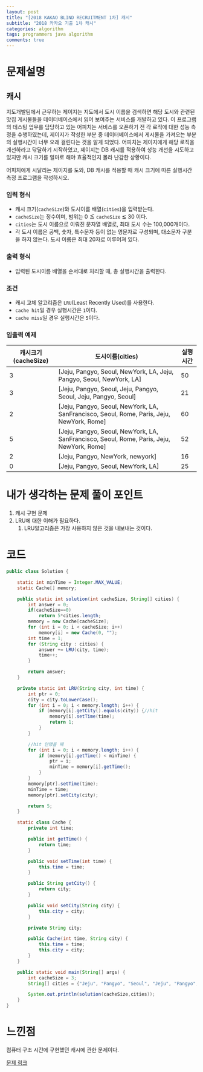 ```yaml
---
layout: post
title: "[2018 KAKAO BLIND RECRUITMENT 1차] 캐시"
subtitle: "2018 카카오 기출 1차 캐시"
categories: algorithm
tags: programmers java algorithm 
comments: true
---
```


# 문제설명

## 캐시

지도개발팀에서 근무하는 제이지는 지도에서 도시 이름을 검색하면 해당 도시와 관련된 맛집 게시물들을 데이터베이스에서 읽어 보여주는 서비스를 개발하고 있다.
이 프로그램의 테스팅 업무를 담당하고 있는 어피치는 서비스를 오픈하기 전 각 로직에 대한 성능 측정을 수행하였는데, 제이지가 작성한 부분 중 데이터베이스에서 게시물을 가져오는 부분의 실행시간이 너무 오래 걸린다는 것을 알게 되었다.
어피치는 제이지에게 해당 로직을 개선하라고 닦달하기 시작하였고, 제이지는 DB 캐시를 적용하여 성능 개선을 시도하고 있지만 캐시 크기를 얼마로 해야 효율적인지 몰라 난감한 상황이다.

어피치에게 시달리는 제이지를 도와, DB 캐시를 적용할 때 캐시 크기에 따른 실행시간 측정 프로그램을 작성하시오.

### 입력 형식

- 캐시 크기(`cacheSize`)와 도시이름 배열(`cities`)을 입력받는다.
- `cacheSize`는 정수이며, 범위는 0 ≦ `cacheSize` ≦ 30 이다.
- `cities`는 도시 이름으로 이뤄진 문자열 배열로, 최대 도시 수는 100,000개이다.
- 각 도시 이름은 공백, 숫자, 특수문자 등이 없는 영문자로 구성되며, 대소문자 구분을 하지 않는다. 도시 이름은 최대 20자로 이루어져 있다.

### 출력 형식

- 입력된 도시이름 배열을 순서대로 처리할 때, 총 실행시간을 출력한다.

### 조건

- 캐시 교체 알고리즘은 `LRU`(Least Recently Used)를 사용한다.
- `cache hit`일 경우 실행시간은 `1`이다.
- `cache miss`일 경우 실행시간은 `5`이다.

### 입출력 예제

| 캐시크기(cacheSize) | 도시이름(cities)                                             | 실행시간 |
| ------------------- | ------------------------------------------------------------ | -------- |
| 3                   | [Jeju, Pangyo, Seoul, NewYork, LA, Jeju, Pangyo, Seoul, NewYork, LA] | 50       |
| 3                   | [Jeju, Pangyo, Seoul, Jeju, Pangyo, Seoul, Jeju, Pangyo, Seoul] | 21       |
| 2                   | [Jeju, Pangyo, Seoul, NewYork, LA, SanFrancisco, Seoul, Rome, Paris, Jeju, NewYork, Rome] | 60       |
| 5                   | [Jeju, Pangyo, Seoul, NewYork, LA, SanFrancisco, Seoul, Rome, Paris, Jeju, NewYork, Rome] | 52       |
| 2                   | [Jeju, Pangyo, NewYork, newyork]                             | 16       |
| 0                   | [Jeju, Pangyo, Seoul, NewYork, LA]                           | 25       |

# 내가 생각하는 문제 풀이 포인트

1. 캐시 구현 문제
2. LRU에 대한 이해가 필요하다. 
   1. LRU알고리즘은 가장 사용하지 않은 것을 내보내는 것이다. 

# 코드

~~~java
public class Solution {

    static int minTime = Integer.MAX_VALUE;
    static Cache[] memory;

    public static int solution(int cacheSize, String[] cities) {
        int answer = 0;
        if(cacheSize==0)
            return 5*cities.length;
        memory = new Cache[cacheSize];
        for (int i = 0; i < cacheSize; i++)
            memory[i] = new Cache(0, "");
        int time = 1;
        for (String city : cities) {
            answer += LRU(city, time);
            time++;
        }

        return answer;
    }

    private static int LRU(String city, int time) {
        int ptr = 0;
        city = city.toLowerCase();
        for (int i = 0; i < memory.length; i++) {
            if (memory[i].getCity().equals(city)) {//hit
                memory[i].setTime(time);
                return 1;
            }
        }

        //hit 안됐을 때
        for (int i = 0; i < memory.length; i++) {
            if (memory[i].getTime() < minTime) {
                ptr = i;
                minTime = memory[i].getTime();
            }
        }
        memory[ptr].setTime(time);
        minTime = time;
        memory[ptr].setCity(city);

        return 5;
    }

    static class Cache {
        private int time;

        public int getTime() {
            return time;
        }

        public void setTime(int time) {
            this.time = time;
        }

        public String getCity() {
            return city;
        }

        public void setCity(String city) {
            this.city = city;
        }

        private String city;

        public Cache(int time, String city) {
            this.time = time;
            this.city = city;
        }
    }

    public static void main(String[] args) {
        int cacheSize = 3;
        String[] cities = {"Jeju", "Pangyo", "Seoul", "Jeju", "Pangyo", "Seoul", "Jeju", "Pangyo", "Seoul"};

        System.out.println(solution(cacheSize,cities));
    }
}
~~~



# 느낀점

컴퓨터 구조 시간에 구현했던 캐시에 관한 문제이다.



[문제 링크](https://programmers.co.kr/learn/courses/30/lessons/17680)

